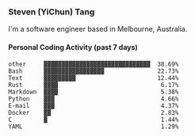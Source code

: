### Steven (YiChun) Tang

I'm a software engineer based in Melbourne, Australia.

#### Personal Coding Activity (past 7 days)
```
other     ▓▓▓▓▓▓▓▓▓▓▓▓▓▓▓▓▓▓▓▓▓▓▓▓▓▓▓▓▓▓  38.69%
Bash      ▓▓▓▓▓▓▓▓▓▓▓▓▓▓▓▓▓               22.73%
Text      ▓▓▓▓▓▓▓▓▓                       12.44%
Rust      ▓▓▓▓                             6.17%
Markdown  ▓▓▓▓                             5.38%
Python    ▓▓▓                              4.66%
E-mail    ▓▓▓                              4.37%
Docker    ▓▓                               2.83%
C         ▓                                1.44%
YAML                                       1.29%
```
